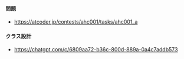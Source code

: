 ﻿#### 問題
- https://atcoder.jp/contests/ahc001/tasks/ahc001_a

#### クラス設計
- https://chatgpt.com/c/6809aa72-b36c-800d-889a-0a4c7addb573